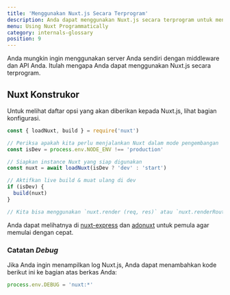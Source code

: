 ```yaml
---
title: 'Menggunakan Nuxt.js Secara Terprogram'
description: Anda dapat menggunakan Nuxt.js secara terprogram untuk menggunakannya sebagai middleware yang memberi Anda kebebasan untuk membuat server sendiri untuk merender aplikasi web Anda.
menu: Using Nuxt Programmatically
category: internals-glossary
position: 9
---
```


Anda mungkin ingin menggunakan server Anda sendiri dengan middleware dan API Anda. Itulah mengapa Anda dapat menggunakan Nuxt.js secara terprogram.

## Nuxt Konstrukor

Untuk melihat daftar opsi yang akan diberikan kepada Nuxt.js, lihat bagian konfigurasi.

```js
const { loadNuxt, build } = require('nuxt')

// Periksa apakah kita perlu menjalankan Nuxt dalam mode pengembangan
const isDev = process.env.NODE_ENV !== 'production'

// Siapkan instance Nuxt yang siap digunakan
const nuxt = await loadNuxt(isDev ? 'dev' : 'start')

// Aktifkan live build & muat ulang di dev
if (isDev) {
  build(nuxt)
}

// Kita bisa menggunakan `nuxt.render (req, res)` atau `nuxt.renderRoute (route, context)`
```

Anda dapat melihatnya di [nuxt-express](https://github.com/nuxt/express) dan [adonuxt](https://github.com/nuxt/adonuxt) untuk pemula agar memulai dengan cepat.  

### Catatan _Debug_

Jika Anda ingin menampilkan log Nuxt.js, Anda dapat menambahkan kode berikut ini ke bagian atas berkas Anda:

```js
process.env.DEBUG = 'nuxt:*'
```
